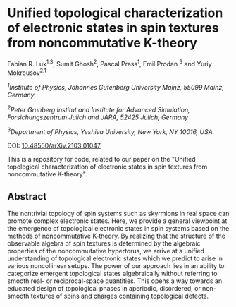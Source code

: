 # Unified topological characterization of electronic states in spin textures from noncommutative K-theory

Fabian R. Lux<sup>1,3</sup>, Sumit Ghosh<sup>2</sup>, Pascal Prass<sup>1</sup>, Emil Prodan <sup>3</sup> and Yuriy Mokrousov<sup>2,1</sup>

*<sup>1</sup>Institute of Physics, Johannes Gutenberg University Mainz, 55099 Mainz, Germany*

*<sup>2</sup>Peter Grunberg Institut and Institute for Advanced Simulation, Forsichungszentrum Julich and JARA, 52425 Julich, Germany*

*<sup>3</sup>Department of Physics, Yeshiva University, New York, NY 10016, USA*

DOI: [10.48550/arXiv.2103.01047](https://doi.org/10.48550/arXiv.2103.01047)

This is a repository for code, related to our paper on the "Unified topological characterization of electronic states in spin textures from noncommutative K-theory".

## Abstract

The nontrivial topology of spin systems such as skyrmions in real space can promote complex electronic states. Here, we provide a general viewpoint at the emergence of topological electronic states in spin systems based on the methods of noncommutative K-theory. By realizing that the structure of the observable algebra of spin textures is determined by the algebraic properties of the noncommutative hypertorus, we arrive at a unified understanding of topological electronic states which we predict to arise in various noncollinear setups. The power of our approach lies in an ability to categorize emergent topological states algebraically without referring to smooth real- or reciprocal-space quantities. This opens a way towards an educated design of topological phases in aperiodic, disordered, or non-smooth textures of spins and charges containing topological defects.

